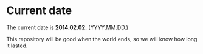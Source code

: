 # Current date

The current date is **2014.02.02.** (YYYY.MM.DD.)

This repository will be good when the world ends, so we will know how long it lasted.